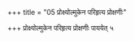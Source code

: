 +++
title = "05 प्रोक्ष्योल्मुकेन परिहृत्य प्रोक्षणीः"

+++
प्रोक्ष्योल्मुकेन परिहृत्य प्रोक्षणीः पाययेत् ५